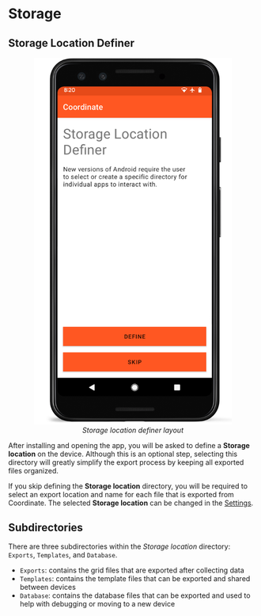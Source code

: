 Storage
=======

Storage Location Definer
------------------------

<figure align="center" class="image">
  <img src="_static/images/storage_definer_framed.png" width="400px"> 
  <figcaption><i>Storage location definer
layout</i></figcaption> 
</figure>

After installing and opening the app, you will be asked to define a
**Storage location** on the device. Although this is an optional step,
selecting this directory will greatly simplify the export process by
keeping all exported files organized.

If you skip defining the **Storage location** directory, you will be
required to select an export location and name for each file that is
exported from Coordinate. The selected **Storage location** can be
changed in the <a href="#/settings">Settings</a>.

Subdirectories
--------------

There are three subdirectories within the *Storage location*
directory: `Exports`, `Templates`, and `Database`.

-   `Exports`: contains the grid files that are exported after
    collecting data
-   `Templates`: contains the template files that can be exported and
    shared between devices
-   `Database`: contains the database files that can be exported and
    used to help with debugging or moving to a new device
